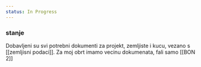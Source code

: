 ```yaml
---
status: In Progress
---
```

### stanje

Dobavljeni su svi potrebni dokumenti za projekt, zemljiste i kucu, vezano s [[zemljisni podaci]].
Za moj obrt imamo vecinu dokumenata, fali samo [[BON 2]]
